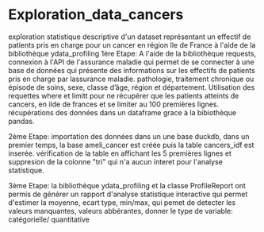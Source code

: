 # Exploration_data_cancers
exploration statistique descriptive d'un dataset représentant un effectif de patients pris en charge pour un cancer en région Ile de France à l'aide de la bibliothèque ydata_profiling 
1ère Etape: A l'aide de la bibliothèque requests, connexion à l'API de l'assurance maladie qui permet de se connecter à une base de données qui présente des informations sur les effectifs de patients pris en charge par lassurance maladie. pathologie, traitement chronique ou épisode de soins, sexe, classe d’âge, région et département.
Utilisation des requettes where et limitt pour ne récupérer que les patients atteints de cancers, en ilde de frances et se limiter au 100 premières lignes.
récupérations des données dans un dataframe grace à la bibiothèque pandas.


2ème Etape: importation des données dans un une base duckdb, dans un premier temps, la base ameli_cancer est créée puis la table cancers_idf est inserée.
vérification de la table en affichant les 5 premières lignes et suppresion de la colonne "tri" qui n'a aucun interet pour l'analyse statistique.

3ème Etape: la bibliothèque ydata_profiling et la classe ProfileReport ont permis de générer un rapport d'analyse statistique interactive qui permet d'estimer la moyenne, ecart type, min/max, qui pemet de detecter les valeurs manquantes, valeurs abbérantes, donner le type de variable: catégorielle/ quantitative


